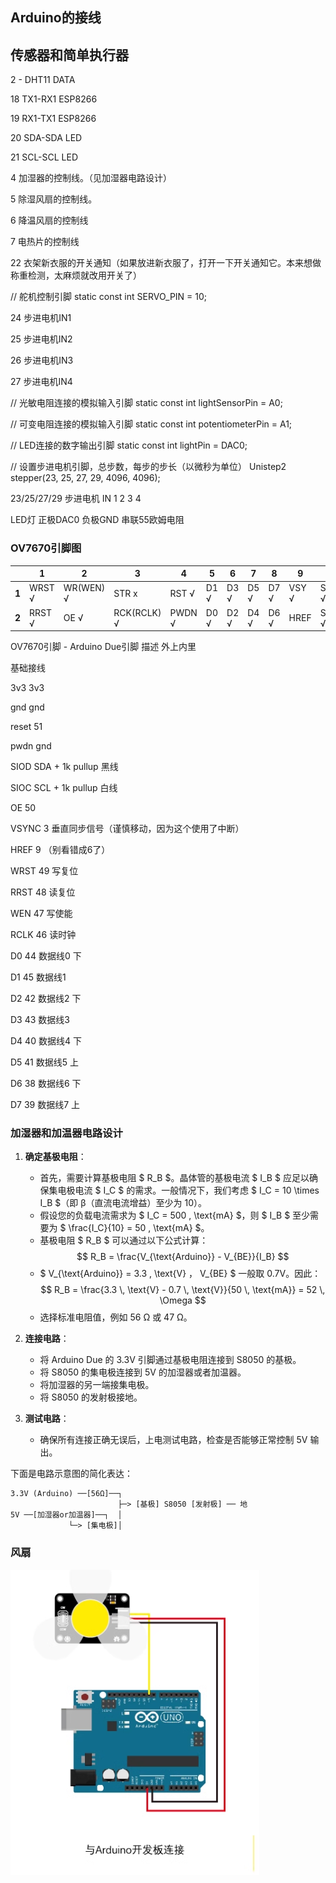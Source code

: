 ## Arduino的接线

## 传感器和简单执行器

2 - DHT11 DATA

18 TX1-RX1 ESP8266

19 RX1-TX1 ESP8266

20 SDA-SDA LED

21 SCL-SCL LED

4 加湿器的控制线。（见加湿器电路设计）

5 除湿风扇的控制线。

6 降温风扇的控制线

7 电热片的控制线

22 衣架新衣服的开关通知（如果放进新衣服了，打开一下开关通知它。本来想做称重检测，太麻烦就改用开关了）

// 舵机控制引脚
static const int SERVO_PIN = 10;

24 步进电机IN1

25 步进电机IN2

26 步进电机IN3

27 步进电机IN4

// 光敏电阻连接的模拟输入引脚
static const int lightSensorPin = A0;

// 可变电阻连接的模拟输入引脚
static const int potentiometerPin = A1;

// LED连接的数字输出引脚
static const int lightPin = DAC0;

// 设置步进电机引脚，总步数，每步的步长（以微秒为单位）
Unistep2 stepper(23, 25, 27, 29, 4096, 4096);

23/25/27/29 步进电机 IN 1 2 3 4

LED灯 正极DAC0 负极GND 串联55欧姆电阻

### OV7670引脚图

|       | 1       | 2          | 3            | 4        | 5    | 6    | 7    | 8    | 9     | 10     | 11     |
|-------|---------|------------|--------------|----------|------|------|------|------|-------|--------|--------|
| **1** | WRST  √ | WR(WEN)  √ | STR x        | RST    √ | D1 √ | D3 √ | D5 √ | D7 √ | VSY √ | SIOC √ | 3.3V √ |
| **2** | RRST √  | OE √       | RCK(RCLK)  √ | PWDN √   | D0 √ | D2 √ | D4 √ | D6 √ | HREF  | SIOD √ | GND √  |

OV7670引脚 - Arduino Due引脚 描述 外上内里

基础接线

3v3 3v3

gnd gnd

reset 51

pwdn gnd

SIOD SDA + 1k pullup 黑线

SIOC SCL + 1k pullup 白线

OE 50

VSYNC 3 垂直同步信号（谨慎移动，因为这个使用了中断）

HREF 9 （别看错成6了）

WRST 49 写复位

RRST 48 读复位

WEN 47 写使能

RCLK 46 读时钟

D0 44 数据线0 下

D1 45 数据线1

D2 42 数据线2 下

D3 43 数据线3

D4 40 数据线4 下

D5 41 数据线5 上

D6 38 数据线6 下

D7 39 数据线7 上



### 加湿器和加温器电路设计
1. **确定基极电阻**：
   - 首先，需要计算基极电阻 $ R_B $。晶体管的基极电流 $ I_B $ 应足以确保集电极电流 $ I_C $ 的需求。一般情况下，我们考虑 $ I_C = 10 \times I_B $（即 β（直流电流增益）至少为 10）。
   - 假设您的负载电流需求为 $ I_C = 500 \, \text{mA} $，则 $ I_B $ 至少需要为 $ \frac{I_C}{10} = 50 \, \text{mA} $。
   - 基极电阻 $ R_B $ 可以通过以下公式计算：
     $$
     R_B = \frac{V_{\text{Arduino}} - V_{BE}}{I_B}
     $$
   - $ V_{\text{Arduino}} = 3.3 \, \text{V} $，$ V_{BE} $ 一般取 0.7V。因此：
     $$
     R_B = \frac{3.3 \, \text{V} - 0.7 \, \text{V}}{50 \, \text{mA}} = 52 \, \Omega
     $$
   - 选择标准电阻值，例如 56 Ω 或 47 Ω。

2. **连接电路**：
   - 将 Arduino Due 的 3.3V 引脚通过基极电阻连接到 S8050 的基极。
   - 将 S8050 的集电极连接到 5V 的加湿器或者加温器。
   - 将加湿器的另一端接集电极。
   - 将 S8050 的发射极接地。

3. **测试电路**：
   - 确保所有连接正确无误后，上电测试电路，检查是否能够正常控制 5V 输出。

下面是电路示意图的简化表达：

```
3.3V (Arduino) ──[56Ω]──┐
                        ├─> [基极] S8050 [发射极] ── 地
5V ──[加湿器or加温器]──┐  │
             └─> [集电极]│
```

### 风扇

![image-20240505212323999](./wire.assets/image-20240505212323999.png)